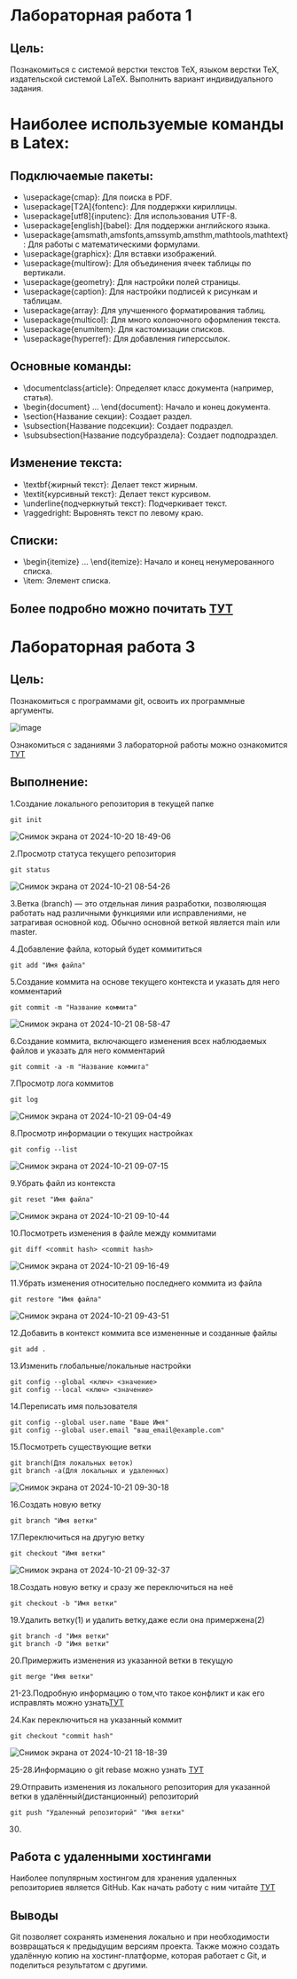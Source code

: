 # Лабораторная работа 1
## Цель:
Познакомиться с системой верстки текстов TeX, языком верстки TeX, издательской системой LaTeX. Выполнить вариант индивидуального задания.
# Наиболее используемые команды в Latex:
## Подключаемые пакеты:

+    \usepackage{cmap}: Для поиска в PDF.
+    \usepackage[T2A]{fontenc}: Для поддержки кириллицы.
+    \usepackage[utf8]{inputenc}: Для использования UTF-8.
+    \usepackage[english]{babel}: Для поддержки английского языка.
+    \usepackage{amsmath,amsfonts,amssymb,amsthm,mathtools,mathtext}: Для работы с математическими формулами.
+    \usepackage{graphicx}: Для вставки изображений.
+    \usepackage{multirow}: Для объединения ячеек таблицы по вертикали.
+    \usepackage{geometry}: Для настройки полей страницы.
+    \usepackage{caption}: Для настройки подписей к рисункам и таблицам.
+    \usepackage{array}: Для улучшенного форматирования таблиц.
+    \usepackage{multicol}: Для много колоночного оформления текста.
+    \usepackage{enumitem}: Для кастомизации списков.
+    \usepackage{hyperref}: Для добавления гиперссылок.
## Основные команды:

+    \documentclass{article}: Определяет класс документа (например, статья).
+    \begin{document} ... \end{document}: Начало и конец документа.
+    \section{Название секции}: Создает раздел.
+    \subsection{Название подсекции}: Создает подраздел.
+    \subsubsection{Название подсубраздела}: Создает подподраздел.
## Изменение текста:

+    \textbf{жирный текст}: Делает текст жирным.
+    \textit{курсивный текст}: Делает текст курсивом.
+    \underline{подчеркнутый текст}: Подчеркивает текст.
+    \raggedright: Выровнять текст по левому краю.
## Списки:

+    \begin{itemize} ... \end{itemize}: Начало и конец ненумерованного списка.
+   \item: Элемент списка.
## Более подробно можно почитать [ТУТ](https://www.overleaf.com/learn/latex/Learn_LaTeX_in_30_minutes)
# Лабораторная работа 3
## Цель:
Познакомиться с программами git, освоить их программные аргументы.


![image](https://github.com/user-attachments/assets/76b00c4d-0da2-404b-82e9-11c71848f732)


Ознакомиться с заданиями 3 лабораторной работы можно ознакомится [ТУТ](https://docs.google.com/document/d/1T6tzvKy9n5-v57hwMeZTpBKOy4lpDj9-8L8KdtQ0Rr4/edit?tab=t.0)
## Выполнение:
1.Создание локального репозитория в текущей папке
```
git init
```
![Снимок экрана от 2024-10-20 18-49-06](https://github.com/user-attachments/assets/05d82977-0ae9-457c-b7a4-63e632ed2298)

2.Просмотр статуса текущего репозитория
```
git status
```
![Снимок экрана от 2024-10-21 08-54-26](https://github.com/user-attachments/assets/d28adf8b-d239-4fc6-b656-8f7a0210cda8)

3.Ветка (branch) — это отдельная линия разработки, позволяющая работать над различными функциями или исправлениями, не затрагивая основной код. Обычно основной веткой является main или master.

4.Добавление файла, который будет коммититься
```
git add "Имя файла"
```
5.Создание коммита на основе текущего контекста и указать для него комментарий
```
git commit -m "Название коммита"
```
![Снимок экрана от 2024-10-21 08-58-47](https://github.com/user-attachments/assets/b0d53ce9-20ea-4acc-8fc5-ce9e30134df9)

6.Создание коммита, включающего изменения всех наблюдаемых файлов и указать для него комментарий
```
git commit -a -m "Название коммита"
```
7.Просмотр лога коммитов
```
git log
```
![Снимок экрана от 2024-10-21 09-04-49](https://github.com/user-attachments/assets/d4b55533-1839-4ea4-b782-b71819f08a9c)

8.Просмотр информации о текущих настройках
```
git config --list
```
![Снимок экрана от 2024-10-21 09-07-15](https://github.com/user-attachments/assets/044491eb-232a-481e-95db-2df78437db0c)

9.Убрать файл из контекста
```
git reset "Имя файла"
```
![Снимок экрана от 2024-10-21 09-10-44](https://github.com/user-attachments/assets/235de9db-3cef-4fd0-94e7-db7db5f01fec)

10.Посмотреть изменения в файле между коммитами
```
git diff <commit hash> <commit hash>
```
![Снимок экрана от 2024-10-21 09-16-49](https://github.com/user-attachments/assets/2371621c-4e89-40ad-b4cf-23668b3cf925)

11.Убрать изменения относительно последнего коммита из файла
```
git restore "Имя файла"
```
![Снимок экрана от 2024-10-21 09-43-51](https://github.com/user-attachments/assets/c6e9b190-64ca-4b8c-96ec-aa137d88682d)

12.Добавить в контекст коммита все измененные и созданные файлы
```
git add .
```
13.Изменить глобальные/локальные настройки
```
git config --global <ключ> <значение>
git config --local <ключ> <значение>
```
14.Переписать имя пользователя
```
git config --global user.name "Ваше Имя"
git config --global user.email "ваш_email@example.com"
```
15.Посмотреть существующие ветки
```
git branch(Для локальных веток)
git branch -a(Для локальных и удаленных)
```
![Снимок экрана от 2024-10-21 09-30-18](https://github.com/user-attachments/assets/227aa551-dd28-4858-8a5d-fc4c8bb6a57a)

16.Создать новую ветку
```
git branch "Имя ветки"
```
17.Переключиться на другую ветку
```
git checkout "Имя ветки"
```
![Снимок экрана от 2024-10-21 09-32-37](https://github.com/user-attachments/assets/6f4c12ae-03a6-4814-9e3e-30e9f71bcb7b)

18.Создать новую ветку и сразу же переключиться на неё
```
git checkout -b "Имя ветки"
```
19.Удалить ветку(1) и удалить ветку,даже если она примержена(2)
```
git branch -d "Имя ветки"
git branch -D "Имя ветки"
```
20.Примержить изменения из указанной ветки в текущую
```
git merge "Имя ветки" 
```

21-23.Подробную информацию о том,что такое конфликт и как его исправлять можно узнать[ТУТ](https://practicum.yandex.com/trainer/git-basics/lesson/577b2d3f-abde-4239-b2bb-5747c9058347/)

24.Как переключиться на указанный коммит
```
git checkout "commit hash"
```
![Снимок экрана от 2024-10-21 18-18-39](https://github.com/user-attachments/assets/c3cc5699-1792-466b-82c4-447de2ac89a9)

25-28.Информацию о git rebase можно узнать [ТУТ](https://selectel.ru/blog/tutorials/how-to-rebase-commits-and-branches/)

29.Отправить изменения из локального репозитория для указанной ветки в удалённый(дистанционный) репозиторий
```
git push "Удаленный репозиторий" "Имя ветки"
```

30.
## Работа с удаленными хостингами
Наиболее популярным хостингом для хранения удаленных репозиториев является GitHub. Как начать работу с ним читайте [ТУТ](https://ru.hexlet.io/courses/intro_to_git/lessons/github/theory_unit)
## Выводы
Git позволяет сохранять изменения локально и при необходимости возвращаться к предыдущим версиям проекта. Также можно создать удалённую копию на хостинг-платформе, которая работает с Git, и поделиться результатом с другими.



















  


